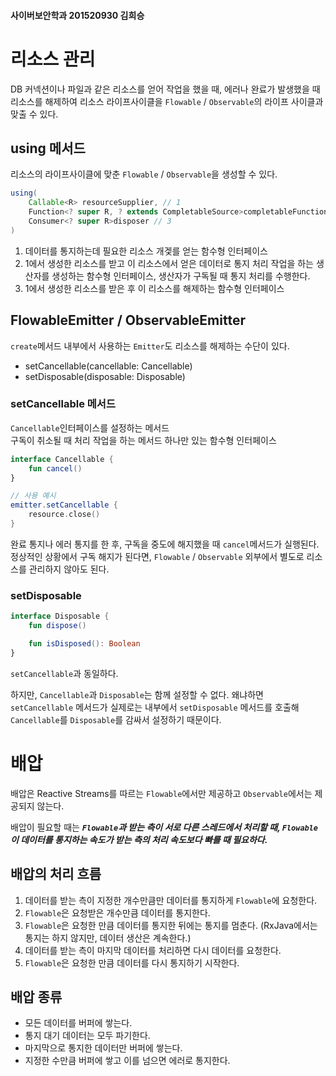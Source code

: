 #### 사이버보안학과 201520930 김희승
# 리소스 관리

DB 커넥션이나 파일과 같은 리소스를 얻어 작업을 했을 때, 에러나 완료가 발생했을 때 리소스를 해제하여 리소스 라이프사이클을 `Flowable` / `Observable`의 라이프 사이클과 맞출 수 있다.

## using 메서드

리소스의 라이프사이클에 맞춘 `Flowable` / `Observable`을 생성할 수 있다.

```java
using(
    Callable<R> resourceSupplier, // 1
    Function<? super R, ? extends CompletableSource>completableFunction, // 2
    Consumer<? super R>disposer // 3
)
```

1. 데이터를 통지하는데 필요한 리소스 개겣를 얻는 함수형 인터페이스
2. 1에서 생성한 리소스를 받고 이 리소스에서 얻은 데이터로 통지 처리 작업을 하는 생산자를 생성하는 함수형 인터페이스, 생산자가 구독될 때 통지 처리를 수행한다.
3. 1에서 생성한 리소스를 받은 후 이 리소스를 해제하는 함수형 인터페이스

## FlowableEmitter / ObservableEmitter

`create`메서드 내부에서 사용하는 `Emitter`도 리소스를 해제하는 수단이 있다.

* setCancellable(cancellable: Cancellable)
* setDisposable(disposable: Disposable)

### setCancellable 메서드

`Cancellable`인터페이스를 설정하는 메서드 </br>
구독이 취소될 때 처리 작업을 하는 메서드 하나만 있는 함수형 인터페이스

```kotlin
interface Cancellable {
    fun cancel()
}

// 사용 예시
emitter.setCancellable {
    resource.close()
}
```

완료 통지나 에러 통지를 한 후, 구독을 중도에 해지했을 때 `cancel`메서드가 실행된다. 정상적인 상황에서 구독 해지가 된다면, `Flowable` / `Observable` 외부에서 별도로 리소스를 관리하지
않아도 된다.

### setDisposable

```kotlin
interface Disposable {
    fun dispose()

    fun isDisposed(): Boolean
}
```

`setCancellable`과 동일하다.

하지만, `Cancellable`과 `Disposable`는 함께 설정할 수 없다. 왜냐하면 `setCancellable` 메서드가 실제로는 내부에서 `setDisposable` 메서드를
호출해 `Cancellable`를 `Disposable`를 감싸서 설정하기 때문이다.

# 배압

배압은 Reactive Streams를 따르는 `Flowable`에서만 제공하고 `Observable`에서는 제공되지 않는다.

배압이 필요할 때는 ***`Flowable`과 받는 측이 서로 다른 스레드에서 처리할 때, `Flowable`이 데이터를 통지하는 속도가 받는 측의 처리 속도보다 빠를 때 필요하다.***

## 배압의 처리 흐름

1. 데이터를 받는 측이 지정한 개수만큼만 데이터를 통지하게 `Flowable`에 요청한다.
2. `Flowable`은 요청받은 개수만큼 데이터를 통지한다.
3. `Flowable`은 요청한 만큼 데이터를 통지한 뒤에는 통지를 멈춘다. (RxJava에서는 통지는 하지 않지만, 데이터 생산은 계속한다.)
4. 데이터를 받는 측이 마지막 데이터를 처리하면 다시 데이터를 요청한다.
5. `Flowable`은 요청한 만큼 데이터를 다시 통지하기 시작한다.

## 배압 종류

* 모든 데이터를 버퍼에 쌓는다.
* 통지 대기 데이터는 모두 파기한다.
* 마지막으로 통지한 데이터만 버퍼에 쌓는다.
* 지정한 수만큼 버퍼에 쌓고 이를 넘으면 에러로 통지한다.